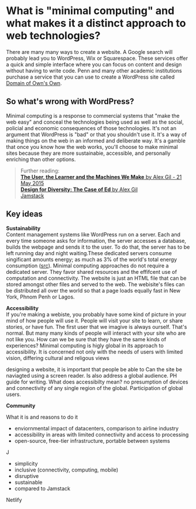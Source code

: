 # What is "minimal computing" and what makes it a distinct approach to web technologies? 

There are many many ways to create a website. A Google search will probably lead you to WordPress, Wix or Squarespace. 
These services offer a quick and simple interface where you can focus on content and design without having to write code.
Penn and many other academic institutions purchase a service that you can use to create a WordPress site called [Domain of Own's Own](https://domains.library.upenn.edu/learn-more/).

## So what's wrong with WordPress?
Minimal computing is a response to commercial systems that "make the web easy" and conceal the technologies being used as well as the social, policial and economic consequences of those technologies.  It's not an argument that WordPress is "bad" or that you shouldn't use it.  It's a way of making things on the web in an informed and deliberate way. It's a gamble that once you know how the web works, you'll choose to make minimal sites because they are more sustainabie, accessible, and personally enriching than other options.

> Further reading:  
> [__The User, the Learner and the Machines We Make__ by Alex Gil - 21 May 2015](http://go-dh.github.io/mincomp/thoughts/2015/05/21/user-vs-learner/)  
> [__Design for Diversity: The Case of Ed__ by Alex Gil](https://des4div.library.northeastern.edu/design-for-diversity-the-case-of-ed-alex-gil/)  
> [Jamstack](https://jamstack.org/)    

## Key ideas 

**Sustainability**  
Content management systems like WordPress run on a server. Each and every time someone asks for information, the server accesses a database, builds the webpage and sends it to the user. To do that, the server has to be left running day and night waiting.These dedicated servers consume singificant amounts energy; as much as 3% of the world's total energy consumption ([src](https://www.grcooling.com/the-plane-truth-about-environmental-sustainability/)).  Minimal computing approaches do not require a dedicated server. They favor shared resources and the effifcent use of computation and connectivity. The website is just an HTML file that can be stored amongst other files and served to the web. The webisite's files can be distributed all over the world so that a page loads equally fast in New York, Phnom Penh or Lagos.  

**Accessibility**  
If you're making a webiste, you probably have some kind of picture in your mind of how people will use it. People will visit your site to learn, or share stories, or have fun. The first user that we imagive is always ourself. That's normal. But many many kinds of people will interact with your site who are not like you.  How can we be sure that they have the same kinds of experiences? Minimal computing is higly global in its approach to accessibility.  It is concerned not only with the needs of users with limited vision, differing cultural and religous views 

designing a website, it is important that people be able to     Can the site be naviagted using a screen reader.  Is also address a global audience.   PH guide for writing. 
What does accessibilty mean? no presumption of devices and connectivity of any single region of the global.  Participation of global users. 

**Community**


What it is and reasons to do it
- enviornmental impact of datacenters, comparison to airline industry 
- accessibility in areas with limited connectivity and access to processing
- open-source, free-tier infrastructure, portable between systems 

J
- simplicity
- inclusive (connectivity, computing, mobile)
- disruptive 
- sustainable
- compared to Jamstack

Netlify 

